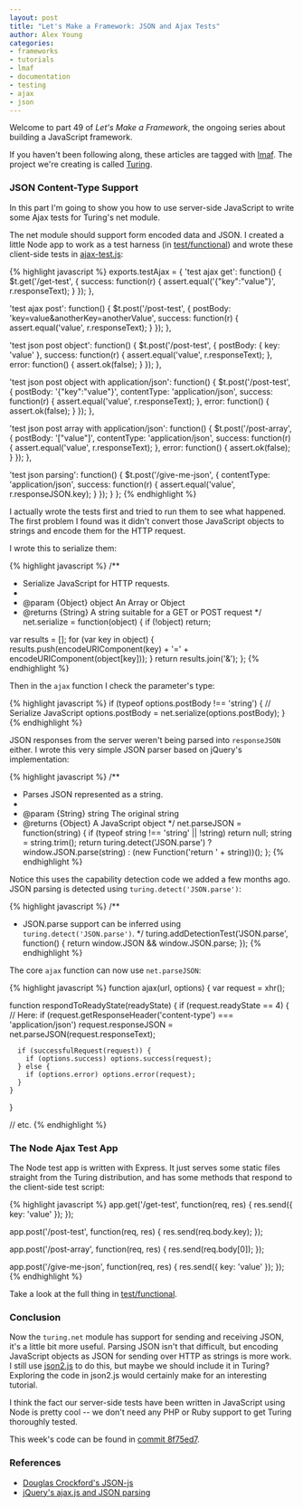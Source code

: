 ```yaml
---
layout: post
title: "Let's Make a Framework: JSON and Ajax Tests"
author: Alex Young
categories: 
- frameworks
- tutorials
- lmaf
- documentation
- testing
- ajax
- json
---
```


Welcome to part 49 of *Let's Make a Framework*, the ongoing series about building a JavaScript framework.

If you haven't been following along, these articles are tagged with [lmaf](http://dailyjs.com/tags.html#lmaf). The project we're creating is called [Turing](http://github.com/alexyoung/turing.js).

### JSON Content-Type Support

In this part I'm going to show you how to use server-side JavaScript to write some Ajax tests for Turing's net module.

The net module should support form encoded data and JSON. I created a little Node app to work as a test harness (in [test/functional](https://github.com/alexyoung/turing.js/tree/8f75ed7244ae24ab8f81ebdf11f8d1dd729d268f/test/functional)) and wrote these client-side tests in [ajax-test.js](https://github.com/alexyoung/turing.js/blob/8f75ed7244ae24ab8f81ebdf11f8d1dd729d268f/test/functional/public/ajax-test.js):

{% highlight javascript %}
exports.testAjax = {
  'test ajax get': function() {
    $t.get('/get-test', {
      success: function(r) {
        assert.equal('{"key":"value"}', r.responseText);
      }
    });
  },

  'test ajax post': function() {
    $t.post('/post-test', {
      postBody: 'key=value&anotherKey=anotherValue',
      success: function(r) {
        assert.equal('value', r.responseText);
      }
    });
  },

  'test json post object': function() {
    $t.post('/post-test', {
      postBody: { key: 'value' },
      success: function(r) {
        assert.equal('value', r.responseText);
      },
      error: function() {
        assert.ok(false);
      }
    });
  },

  'test json post object with application/json': function() {
    $t.post('/post-test', {
      postBody: '{"key":"value"}',
      contentType: 'application/json', 
      success: function(r) {
        assert.equal('value', r.responseText);
      },
      error: function() {
        assert.ok(false);
      }
    });
  },

  'test json post array with application/json': function() {
    $t.post('/post-array', {
      postBody: '["value"]',
      contentType: 'application/json', 
      success: function(r) {
        assert.equal('value', r.responseText);
      },
      error: function() {
        assert.ok(false);
      }
    });
  },

  'test json parsing': function() {
    $t.post('/give-me-json', {
      contentType: 'application/json', 
      success: function(r) {
        assert.equal('value', r.responseJSON.key);
      }
    });
  }
};
{% endhighlight %}

I actually wrote the tests first and tried to run them to see what happened. The first problem I found was it didn't convert those JavaScript objects to strings and encode them for the HTTP request.

I wrote this to serialize them:

{% highlight javascript %}
/**
  * Serialize JavaScript for HTTP requests.
  *
  * @param {Object} object An Array or Object
  * @returns {String} A string suitable for a GET or POST request
  */
net.serialize = function(object) {
  if (!object) return;

  var results = [];
  for (var key in object) {
    results.push(encodeURIComponent(key) + '=' + encodeURIComponent(object[key]));
  }
  return results.join('&');
};
{% endhighlight %}

Then in the <code>ajax</code> function I check the parameter's type:

{% highlight javascript %}
if (typeof options.postBody !== 'string') {
  // Serialize JavaScript
  options.postBody = net.serialize(options.postBody);
}
{% endhighlight %}

JSON responses from the server weren't being parsed into <code>responseJSON</code> either. I wrote this very simple JSON parser based on jQuery's implementation:

{% highlight javascript %}
/**
  * Parses JSON represented as a string.
  *
  * @param {String} string The original string
  * @returns {Object} A JavaScript object
  */
net.parseJSON = function(string) {
  if (typeof string !== 'string' || !string) return null;
  string = string.trim();
  return turing.detect('JSON.parse') ?
    window.JSON.parse(string) :
    (new Function('return ' + string))();
};
{% endhighlight %}

Notice this uses the capability detection code we added a few months ago. JSON parsing is detected using <code>turing.detect('JSON.parse')</code>:

{% highlight javascript %}
/**
  * JSON.parse support can be inferred using `turing.detect('JSON.parse')`.
  */
turing.addDetectionTest('JSON.parse', function() {
  return window.JSON && window.JSON.parse;
});
{% endhighlight %}

The core <code>ajax</code> function can now use <code>net.parseJSON</code>:

{% highlight javascript %}
function ajax(url, options) {
  var request = xhr();

  function respondToReadyState(readyState) {
    if (request.readyState == 4) {
      // Here:
      if (request.getResponseHeader('content-type') === 'application/json')
        request.responseJSON = net.parseJSON(request.responseText);

      if (successfulRequest(request)) {
        if (options.success) options.success(request);
      } else {
        if (options.error) options.error(request);
      }
    }
  }

  // etc.
{% endhighlight %}

### The Node Ajax Test App

The Node test app is written with Express. It just serves some static files straight from the Turing distribution, and has some methods that respond to the client-side test script:

{% highlight javascript %}
app.get('/get-test', function(req, res) {
  res.send({ key: 'value' });
});

app.post('/post-test', function(req, res) {
  res.send(req.body.key);
});

app.post('/post-array', function(req, res) {
  res.send(req.body[0]);
});

app.post('/give-me-json', function(req, res) {
  res.send({ key: 'value' });
});
{% endhighlight %}

Take a look at the full thing in [test/functional](https://github.com/alexyoung/turing.js/tree/8f75ed7244ae24ab8f81ebdf11f8d1dd729d268f/test/functional).

### Conclusion

Now the <code>turing.net</code> module has support for sending and receiving JSON, it's a little bit more useful. Parsing JSON isn't that difficult, but encoding JavaScript objects as JSON for sending over HTTP as strings is more work. I still use [json2.js](https://github.com/douglascrockford/JSON-js) to do this, but maybe we should include it in Turing? Exploring the code in json2.js would certainly make for an interesting tutorial.

I think the fact our server-side tests have been written in JavaScript using Node is pretty cool -- we don't need any PHP or Ruby support to get Turing thoroughly tested.

This week's code can be found in [commit 8f75ed7](https://github.com/alexyoung/turing.js/tree/8f75ed7244ae24ab8f81ebdf11f8d1dd729d268f).

### References

-   [Douglas Crockford's JSON-js](https://github.com/douglascrockford/JSON-js)
-   [jQuery's ajax.js and JSON parsing](https://github.com/jquery/jquery/)
